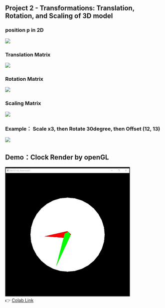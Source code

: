 ## Project 2 - Transformations: Translation, Rotation, and Scaling of 3D model

### position p in 2D
<img src="https://latex.codecogs.com/svg.latex?\Large&space;\begin{bmatrix}x\\y\\1\end{bmatrix}" />

### Translation Matrix
<img src="https://latex.codecogs.com/svg.latex?\Large&space;\begin{bmatrix}1&0&T_x\\0&1&T_y\\0&0&1\end{bmatrix}" />

### Rotation Matrix
<img src="https://latex.codecogs.com/svg.latex?\Large&space;\begin{bmatrix}\cos(\theta)&\cos(\theta+\frac{\pi}{2})&0\\\sin(\theta)&\sin(\theta+\frac{\pi}{2})&0\\0&0&1\end{bmatrix}" />

### Scaling Matrix
<img src="https://latex.codecogs.com/svg.latex?\Large&space;\begin{bmatrix}S_x&0&0\\0&S_y&0\\0&0&1\end{bmatrix}" />

### Example： Scale x3, then Rotate 30degree, then Offset (12, 13)
<img src="https://latex.codecogs.com/svg.latex?\Large&space;\begin{bmatrix}x'\\y'\\1\end{bmatrix}=\begin{bmatrix}1&0&12\\0&1&13\\0&0&1\end{bmatrix}\begin{bmatrix}\cos(30\degree)&\cos(120\degree)&0\\\sin(30\degree)&\sin(120\degree)&0\\0&0&1\end{bmatrix}\begin{bmatrix}3&0&0\\0&3&0\\0&0&1\end{bmatrix}\begin{bmatrix}x\\y\\1\end{bmatrix}" />



## Demo：Clock Render by openGL
<img src="image/clock.gif" width=400><br>
👉 [Colab Link](https://colab.research.google.com/github/HsuShihHsueh/Computer_Graphics/blob/main/Project2/ClockByOpenGL.ipynb)
